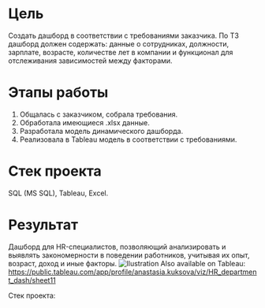 # Цель
Создать дашборд в соответствии с требованиями заказчика. По ТЗ дашборд должен содержать: данные о сотрудниках, должности, зарплате, возрасте, количестве лет в компании и функционал для отслеживания зависимостей между факторами.

# Этапы работы
1) Общалась с заказчиком, собрала требования.
2) Обработала имеющиеся .xlsx данные.
3) Разработала модель динамического дашборда.
4) Реализовала в Tableau модель в соответствии с требованиями.
   
# Стек проекта
SQL (MS SQL), Tableau, Excel.

# Результат
Дашборд для HR-специалистов, позволяющий анализировать и выявлять закономерности в поведении работников, учитывая их опыт, возраст, доход и иные факторы.
![Ilustration](https://i.ibb.co/vLbV3nf/2.png)
Also available on Tableau: https://public.tableau.com/app/profile/anastasia.kuksova/viz/HR_department_dash/sheet11

Стек проекта: 

